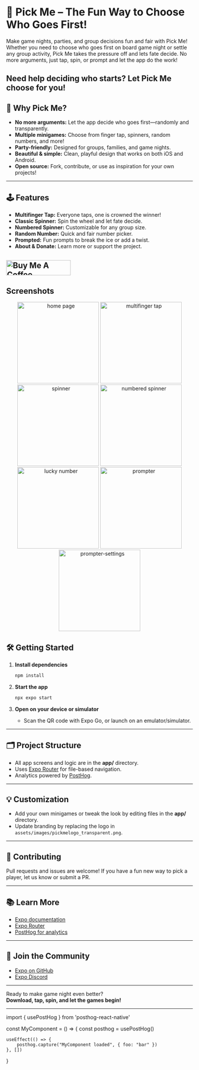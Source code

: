 # 🎲 Pick Me – The Fun Way to Choose Who Goes First!

Make game nights, parties, and group decisions fun and fair with Pick Me! Whether you need to choose who goes first on board game night or settle any group activity, Pick Me takes the pressure off and lets fate decide. No more arguments, just tap, spin, or prompt and let the app do the work!

Need help deciding who starts? Let Pick Me choose for you!
---

## 🚀 Why Pick Me?

- **No more arguments:** Let the app decide who goes first—randomly and transparently.
- **Multiple minigames:** Choose from finger tap, spinners, random numbers, and more!
- **Party-friendly:** Designed for groups, families, and game nights.
- **Beautiful & simple:** Clean, playful design that works on both iOS and Android.
- **Open source:** Fork, contribute, or use as inspiration for your own projects!

---

## 🕹️ Features

- **Multifinger Tap:** Everyone taps, one is crowned the winner!
- **Classic Spinner:** Spin the wheel and let fate decide.
- **Numbered Spinner:** Customizable for any group size.
- **Random Number:** Quick and fair number picker.
- **Prompted:** Fun prompts to break the ice or add a twist.
- **About & Donate:** Learn more or support the project.


<a href="https://www.buymeacoffee.com/pickmegames" target="_blank"><img src="https://cdn.buymeacoffee.com/buttons/default-orange.png" alt="Buy Me A Coffee" height="41" width="174"></a>
---

## Screenshots

<div align="center">

  <img src="https://github.com/user-attachments/assets/a7c93ddb-c1b4-42a6-9ef1-980c8963a49c" alt="home page" width="220"/>
  <img src="https://github.com/user-attachments/assets/76b1cef2-3b52-4c7a-bbd9-75921c722ab6" alt="multifinger tap" width="220"/>
  <img src="https://github.com/user-attachments/assets/ddac3da3-9b39-4ab8-ba22-ddc1f05920c4" alt="spinner" width="220"/>
  <img src="https://github.com/user-attachments/assets/dcac8b6f-dab8-48bb-8f8b-76eb1a86151d" alt="numbered spinner" width="220"/>
  <img src="https://github.com/user-attachments/assets/b620c2c3-80c5-4256-8e93-0649d505c3fe" alt="lucky number" width="220"/>
  <img src="https://github.com/user-attachments/assets/8231deea-106a-4280-a8dd-f315cb853e87" alt="prompter" width="220"/>
  <img src="https://github.com/user-attachments/assets/a811f449-ce70-4cab-9964-0c00271dc8eb" alt="prompter-settings" width="220"/>

</div>

## 🛠️ Getting Started

1. **Install dependencies**

   ```bash
   npm install
   ```

2. **Start the app**

   ```bash
   npx expo start
   ```

3. **Open on your device or simulator**
   - Scan the QR code with Expo Go, or launch on an emulator/simulator.

---

## 🗂️ Project Structure

- All app screens and logic are in the **app/** directory.
- Uses [Expo Router](https://docs.expo.dev/router/introduction) for file-based navigation.
- Analytics powered by [PostHog](https://posthog.com/).

---

## 💡 Customization

- Add your own minigames or tweak the look by editing files in the **app/** directory.
- Update branding by replacing the logo in `assets/images/pickmelogo_transparent.png`.

---

## 🤝 Contributing

Pull requests and issues are welcome! If you have a fun new way to pick a player, let us know or submit a PR.

---

## 📚 Learn More

- [Expo documentation](https://docs.expo.dev/)
- [Expo Router](https://docs.expo.dev/router/introduction/)
- [PostHog for analytics](https://posthog.com/)

---

## 💬 Join the Community

- [Expo on GitHub](https://github.com/expo/expo)
- [Expo Discord](https://chat.expo.dev)

---

Ready to make game night even better?  
**Download, tap, spin, and let the games begin!**

---

import { usePostHog } from 'posthog-react-native'

const MyComponent = () => {
    const posthog = usePostHog()

    useEffect(() => {
        posthog.capture("MyComponent loaded", { foo: "bar" })
    }, [])
}
